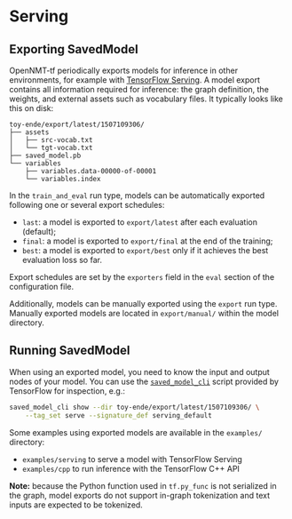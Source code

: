 # Serving

## Exporting SavedModel

OpenNMT-tf periodically exports models for inference in other environments, for example with [TensorFlow Serving](https://www.tensorflow.org/serving/). A model export contains all information required for inference: the graph definition, the weights, and external assets such as vocabulary files. It typically looks like this on disk:

```text
toy-ende/export/latest/1507109306/
├── assets
│   ├── src-vocab.txt
│   └── tgt-vocab.txt
├── saved_model.pb
└── variables
    ├── variables.data-00000-of-00001
    └── variables.index
```

In the `train_and_eval` run type, models can be automatically exported following one or several export schedules:

* `last`: a model is exported to `export/latest` after each evaluation (default);
* `final`: a model is exported to `export/final` at the end of the training;
* `best`: a model is exported to `export/best` only if it achieves the best evaluation loss so far.

Export schedules are set by the `exporters` field in the `eval` section of the configuration file.

Additionally, models can be manually exported using the `export` run type. Manually exported models are located in `export/manual/` within the model directory.

## Running SavedModel

When using an exported model, you need to know the input and output nodes of your model. You can use the [`saved_model_cli`](https://www.tensorflow.org/programmers_guide/saved_model#cli_to_inspect_and_execute_savedmodel) script provided by TensorFlow for inspection, e.g.:

```bash
saved_model_cli show --dir toy-ende/export/latest/1507109306/ \
    --tag_set serve --signature_def serving_default
```

Some examples using exported models are available in the `examples/` directory:

* `examples/serving` to serve a model with TensorFlow Serving
* `examples/cpp` to run inference with the TensorFlow C++ API

**Note:** because the Python function used in `tf.py_func` is not serialized in the graph, model exports do not support in-graph tokenization and text inputs are expected to be tokenized.
